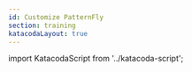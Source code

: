 ```yaml
---
id: Customize PatternFly
section: training
katacodaLayout: true
---
```


import KatacodaScript from '../katacoda-script';

<KatacodaScript katacodaId="react/react-customize" />
